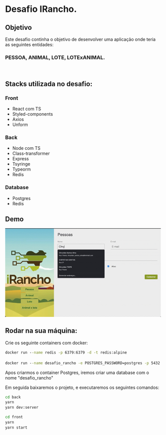 # Desafio IRancho.

## Objetivo

Este desafio continha o objetivo de desenvolver uma aplicação onde teria as seguintes entidades:

### PESSOA, ANIMAL, LOTE, LOTExANIMAL.
&nbsp;

## Stacks utilizada no desafio:

### Front
- React com TS
- Styled-components
- Axios
- Unform

### Back

- Node com TS
- Class-transformer
- Express
- Tsyringe
- Typeorm
- Redis

### Database

- Postgres
- Redis

## Demo


![Exemplo da aplicação](./gifReadme/desafioRancho.gif)

## Rodar na sua máquina:

Crie os seguinte containers com docker:


```bat
docker run --name redis -p 6379:6379 -d -t redis:alpine

docker run --name desafio_rancho -e POSTGRES_PASSWORD=postgres -p 5432:5432 -d postgres
```
Apos criarmos o container Postgres, iremos criar uma database com o nome "desafio_rancho"

Em seguida baixaremos o projeto, e executaremos os seguintes comandos:

```bat
cd back
yarn
yarn dev:server
```
```bat
cd front
yarn
yarn start
```